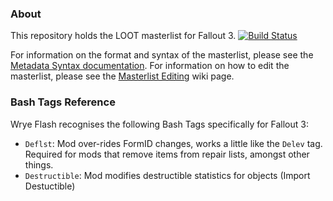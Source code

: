 ### About

This repository holds the LOOT masterlist for Fallout 3. [![Build Status](https://travis-ci.org/loot/fallout3.svg?branch=master)](https://travis-ci.org/loot/fallout3)

For information on the format and syntax of the masterlist, please see the [Metadata Syntax documentation](http://loot.github.io/docs/dev/LOOT%20Metadata%20Syntax.html). For information on how to edit the masterlist, please see the [Masterlist Editing](https://github.com/loot/loot.github.io/wiki/Masterlist-Editing) wiki page.
### Bash Tags Reference

Wrye Flash recognises the following Bash Tags specifically for Fallout 3:

* `Deflst`: Mod over-rides FormID changes, works a little like the `Delev` tag. Required for mods that remove items from repair lists, amongst other things.
* `Destructible`: Mod modifies destructible statistics for objects (Import Destuctible)
